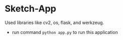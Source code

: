 # Sketch-App

Used libraries like cv2, os, flask, and werkzeug.

- run command `python app.py` to run this application
